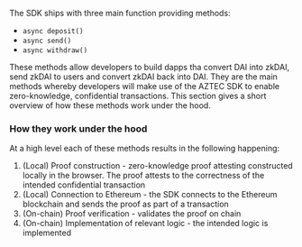 
The SDK ships with three main function providing methods:
- `async deposit()`
- `async send()`
- `async withdraw()`

These methods allow developers to build dapps tha convert DAI into zkDAI, send zkDAI to users and convert zkDAI back into DAI. They are the main methods whereby developers will make use of the AZTEC SDK to enable zero-knowledge, confidential transactions. This section gives a short overview of how these methods work under the hood.  
 

### How they work under the hood
At a high level each of these methods results in the following happening:
1) (Local) Proof construction - zero-knowledge proof attesting constructed locally in the browser. The proof attests to the correctness of the intended confidential transaction
2) (Local) Connection to Ethereum - the SDK connects to the Ethereum blockchain and sends the proof as part of a transaction
3) (On-chain) Proof verification - validates the proof on chain
4) (On-chain) Implementation of relevant logic - the intended logic is implemented

